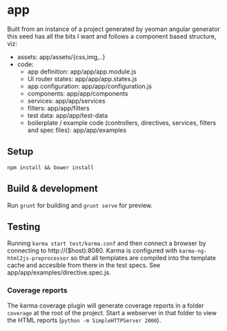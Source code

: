 # app

Built from an instance of a project generated by yeoman angular generator this seed has all the bits I want and follows a component based structure, viz:
* assets: app/assets/{css,img,..}
* code: 
  * app definition: app/app/app.module.js
  * UI router states: app/app/app.states.js
  * app configuration: app/app/configuration.js
  * components: app/app/components
  * services: app/app/services
  * filters: app/app/filters
  * test data: app/app/test-data
  * boilerplate / example code (controllers, directives, services, filters and spec files): app/app/examples

## Setup
`npm install && bower install`

## Build & development

Run `grunt` for building and `grunt serve` for preview.

## Testing

Running `karma start test/karma.conf` and then connect a browser by connecting to http://($host):8080. Karma is configured with `karma-ng-html2js-preprocessor` so that all templates are compiled into the template cache and accesible from there in the test specs. See app/app/examples/directive.spec.js.

### Coverage reports

The karma coverage plugin will generate coverage reports in a folder `coverage` at the root of the project. Start a webserver in that folder to view the HTML reports (`python -m SimpleHTTPServer 2000`).
